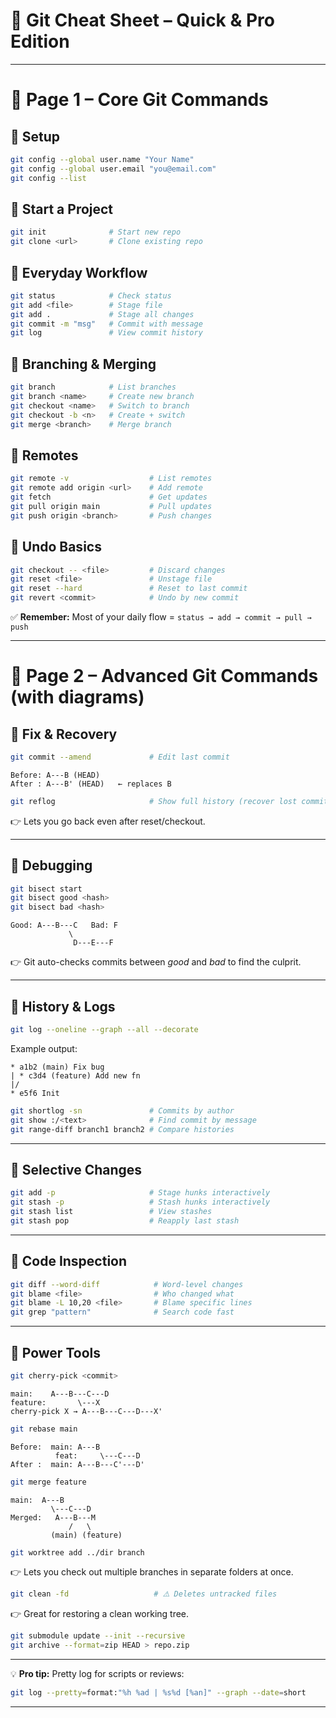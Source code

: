 # 📝 Git Cheat Sheet – Quick & Pro Edition

---

# 📄 Page 1 – Core Git Commands

## 🔹 Setup
```bash
git config --global user.name "Your Name"
git config --global user.email "you@email.com"
git config --list
````

## 🔹 Start a Project

```bash
git init              # Start new repo
git clone <url>       # Clone existing repo
```

## 🔹 Everyday Workflow

```bash
git status            # Check status
git add <file>        # Stage file
git add .             # Stage all changes
git commit -m "msg"   # Commit with message
git log               # View commit history
```

## 🔹 Branching & Merging

```bash
git branch            # List branches
git branch <name>     # Create new branch
git checkout <name>   # Switch to branch
git checkout -b <n>   # Create + switch
git merge <branch>    # Merge branch
```

## 🔹 Remotes

```bash
git remote -v                  # List remotes
git remote add origin <url>    # Add remote
git fetch                      # Get updates
git pull origin main           # Pull updates
git push origin <branch>       # Push changes
```

## 🔹 Undo Basics

```bash
git checkout -- <file>         # Discard changes
git reset <file>               # Unstage file
git reset --hard               # Reset to last commit
git revert <commit>            # Undo by new commit
```

✅ **Remember:** Most of your daily flow =
`status → add → commit → pull → push`

---

# 📄 Page 2 – Advanced Git Commands (with diagrams)

## 🔹 Fix & Recovery

```bash
git commit --amend             # Edit last commit
```

```
Before: A---B (HEAD)
After : A---B' (HEAD)   ← replaces B
```

```bash
git reflog                     # Show full history (recover lost commits)
```

👉 Lets you go back even after reset/checkout.

---

## 🔹 Debugging

```bash
git bisect start
git bisect good <hash>
git bisect bad <hash>
```

```
Good: A---B---C   Bad: F
             \
              D---E---F
```

👉 Git auto-checks commits between *good* and *bad* to find the culprit.

---

## 🔹 History & Logs

```bash
git log --oneline --graph --all --decorate
```

Example output:

```
* a1b2 (main) Fix bug
| * c3d4 (feature) Add new fn
|/
* e5f6 Init
```

```bash
git shortlog -sn               # Commits by author
git show :/<text>              # Find commit by message
git range-diff branch1 branch2 # Compare histories
```

---

## 🔹 Selective Changes

```bash
git add -p                     # Stage hunks interactively
git stash -p                   # Stash hunks interactively
git stash list                 # View stashes
git stash pop                  # Reapply last stash
```

---

## 🔹 Code Inspection

```bash
git diff --word-diff            # Word-level changes
git blame <file>                # Who changed what
git blame -L 10,20 <file>       # Blame specific lines
git grep "pattern"              # Search code fast
```

---

## 🔹 Power Tools

```bash
git cherry-pick <commit>
```

```
main:    A---B---C---D
feature:       \---X
cherry-pick X → A---B---C---D---X'
```

```bash
git rebase main
```

```
Before:  main: A---B
          feat:     \---C---D
After :  main: A---B---C'---D'
```

```bash
git merge feature
```

```
main:  A---B
         \---C---D
Merged:   A---B---M
             /   \
         (main) (feature)
```

```bash
git worktree add ../dir branch
```

👉 Lets you check out multiple branches in separate folders at once.

```bash
git clean -fd                   # ⚠️ Deletes untracked files
```

👉 Great for restoring a clean working tree.

```bash
git submodule update --init --recursive
git archive --format=zip HEAD > repo.zip
```

---

💡 **Pro tip:**
Pretty log for scripts or reviews:

```bash
git log --pretty=format:"%h %ad | %s%d [%an]" --graph --date=short
```

---
